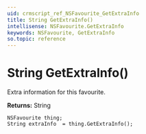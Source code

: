 ```yaml
---
uid: crmscript_ref_NSFavourite_GetExtraInfo
title: String GetExtraInfo()
intellisense: NSFavourite.GetExtraInfo
keywords: NSFavourite, GetExtraInfo
so.topic: reference
---
```


# String GetExtraInfo()

Extra information for this favourite.

**Returns:** String

```crmscript
NSFavourite thing;
String extraInfo  = thing.GetExtraInfo();
```

